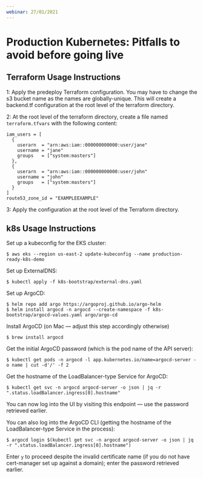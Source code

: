```yaml
---
webinar: 27/01/2021
---
```


# Production Kubernetes: Pitfalls to avoid before going live

## Terraform Usage Instructions

1: Apply the predeploy Terraform configuration. You may have to change the s3 bucket name as the names are globally-unique. This will create a backend.tf configuration at the root level of the terraform directory.

2: At the root level of the terraform directory, create a file named `terraform.tfvars` with the following content:
```
iam_users = [
  {
    userarn  = "arn:aws:iam::000000000000:user/jane"
    username = "jane"
    groups   = ["system:masters"]
  },
  {
    userarn  = "arn:aws:iam::000000000000:user/john"
    username = "john"
    groups   = ["system:masters"]
  }
]
route53_zone_id = "EXAMPLEEXAMPLE"
```

3: Apply the configuration at the root level of the Terraform directory.

## k8s Usage Instructions

Set up a kubeconfig for the EKS cluster:

```
$ aws eks --region us-east-2 update-kubeconfig --name production-ready-k8s-demo
```

Set up ExternalDNS:

```
$ kubectl apply -f k8s-bootstrap/external-dns.yaml 
```

Set up ArgoCD:

```
$ helm repo add argo https://argoproj.github.io/argo-helm
$ helm install argocd -n argocd --create-namespace -f k8s-bootstrap/argocd-values.yaml argo/argo-cd
```

Install ArgoCD (on Mac — adjust this step accordingly otherwise)

```
$ brew install argocd
```

Get the initial ArgoCD password (which is the pod name of the API server):

```
$ kubectl get pods -n argocd -l app.kubernetes.io/name=argocd-server -o name | cut -d'/' -f 2
```

Get the hostname of the LoadBalancer-type Service for ArgoCD:

```
$ kubectl get svc -n argocd argocd-server -o json | jq -r ".status.loadBalancer.ingress[0].hostname"
```

You can now log into the UI by visiting this endpoint — use the password retrieved earlier.

You can also log into the ArgoCD CLI (getting the hostname of the LoadBalancer-type Service in the process):

```
$ argocd login $(kubectl get svc -n argocd argocd-server -o json | jq -r ".status.loadBalancer.ingress[0].hostname")
```

Enter `y` to proceed despite the invalid certificate name (if you do not have cert-manager set up against a domain); enter the password retrieved earlier.
